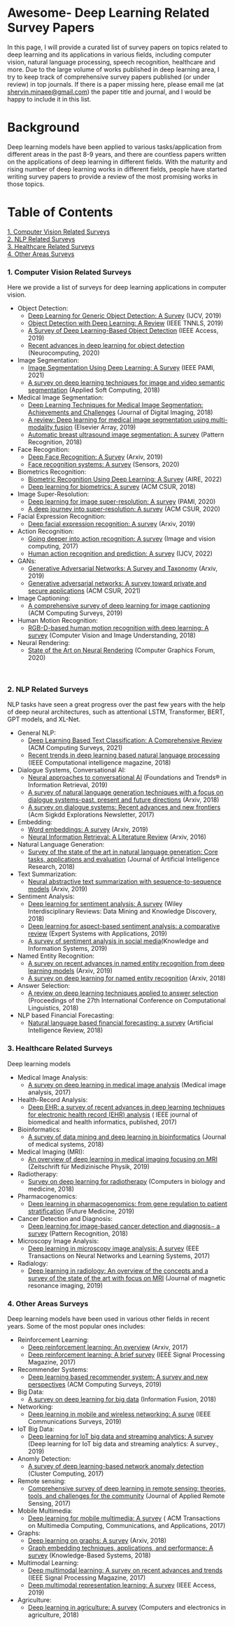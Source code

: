# Awesome- Deep Learning Related Survey Papers

In this page, I will provide a curated list of survey papers on topics related to deep learning and its applications in various fields, including computer vision, natural language processing, speech recognition, healthcare and more. 
Due to the large volume of works published in deep learning area, I try to keep track of comprehensive survey papers published (or under review) in top journals. 
If there is a paper missing here, please email me (at shervin.minaee@gmail.com) the paper title and journal, and I would be happy to include it in this list.

# Background

Deep learning models have been applied to various tasks/application from different areas in the past 8-9 years, and there are countless papers written on the applications of deep learning in different fields. 
With the maturity and rising number of deep learning works in different fields, people have started writing survey papers to provide a review of the most promising works in those topics.


# Table of Contents  

[1. Computer Vision Related Surveys](#cv)  
[2. NLP Related Surveys](#nlp)   
[3. Healthcare Related Surveys](#hc) <br/>
[4. Other Areas Surveys](#ot)
<br/>


### 1. Computer Vision Related Surveys
Here we provide a list of surveys for deep learning applications in computer vision.
* Object Detection:
  * [Deep Learning for Generic Object Detection: A Survey](https://arxiv.org/pdf/1809.02165.pdf) (IJCV, 2019) 
  * [Object Detection with Deep Learning: A Review](https://arxiv.org/pdf/1807.05511.pdf) (IEEE TNNLS, 2019) 
  * [A Survey of Deep Learning-Based Object Detection](https://ieeexplore.ieee.org/stamp/stamp.jsp?arnumber=8825470) (IEEE Access, 2019)
  * [Recent advances in deep learning for object detection](https://www.sciencedirect.com/science/article/abs/pii/S0925231220301430) (Neurocomputing, 2020)
* Image Segmentation: 
  * [Image Segmentation Using Deep Learning: A Survey](https://arxiv.org/pdf/2001.05566.pdf) (IEEE PAMI, 2021)
  * [A survey on deep learning techniques for image and video semantic segmentation](https://e-tarjome.com/storage/panel/fileuploads/2019-06-15/1560581890_E11312-e-tarjome.pdf) (Applied Soft Computing, 2018)
* Medical Image Segmentation:
  * [Deep Learning Techniques for Medical Image Segmentation: Achievements and Challenges](https://link.springer.com/article/10.1007/s10278-019-00227-x) (Journal of Digital Imaging, 2018) 
  * [A review: Deep learning for medical image segmentation using multi-modality fusion](https://www.sciencedirect.com/science/article/pii/S2590005619300049) (Elsevier Array, 2019)
  * [Automatic breast ultrasound image segmentation: A survey](https://arxiv.org/ftp/arxiv/papers/1704/1704.01472.pdf) (Pattern Recognition, 2018)
* Face Recognition:
  * [Deep Face Recognition: A Survey](https://arxiv.org/pdf/1804.06655.pdf) (Arxiv, 2019)
  * [Face recognition systems: A survey](https://www.mdpi.com/1424-8220/20/2/342) (Sensors, 2020)
* Biometrics Recognition:
  * [Biometric Recognition Using Deep Learning: A Survey](https://arxiv.org/pdf/1912.00271.pdf) (AIRE, 2022)
  * [Deep learning for biometrics: A survey](https://dl.acm.org/doi/abs/10.1145/3190618) (ACM CSUR, 2018)
* Image Super-Resolution:
  * [Deep learning for image super-resolution: A survey](https://arxiv.org/pdf/1902.06068.pdf) (PAMI, 2020)
  * [A deep journey into super-resolution: A survey](https://dl.acm.org/doi/abs/10.1145/3390462) (ACM CSUR, 2020)
* Facial Expression Recognition:
  * [Deep facial expression recognition: A survey](https://arxiv.org/pdf/1804.08348.pdf) (Arxiv, 2019)
* Action Recognition:
  * [Going deeper into action recognition: A survey](https://arxiv.org/pdf/1605.04988.pdf) (Image and vision computing, 2017)
  * [Human action recognition and prediction: A survey](https://link.springer.com/article/10.1007/s11263-022-01594-9) (IJCV, 2022)
* GANs:
  * [Generative Adversarial Networks: A Survey and Taxonomy](https://arxiv.org/pdf/1906.01529.pdf) (Arxiv, 2019) 
  * [Generative adversarial networks: A survey toward private and secure applications](https://dl.acm.org/doi/abs/10.1145/3459992) (ACM CSUR, 2021) 
* Image Captioning:
  * [A comprehensive survey of deep learning for image captioning](https://arxiv.org/pdf/1810.04020.pdf) (ACM Computing Surveys, 2019) 
* Human Motion Recognition:
  * [RGB-D-based human motion recognition with deep learning: A survey](https://arxiv.org/pdf/1711.08362.pdf) (Computer Vision and Image Understanding, 2018)
* Neural Rendering:
  * [State of the Art on Neural Rendering](https://onlinelibrary.wiley.com/doi/am-pdf/10.1111/cgf.14022) (Computer Graphics Forum, 2020)
<br/>


### 2. NLP Related Surveys 
NLP tasks have seen a great progress over the past few years with the help of deep neural architectures, such as attentional LSTM, Transformer, BERT, GPT models, and XL-Net. 
* General NLP:
  * [Deep Learning Based Text Classification: A Comprehensive Review](https://arxiv.org/pdf/2004.03705.pdf) (ACM Computing Surveys, 2021)
  * [Recent trends in deep learning based natural language processing](https://arxiv.org/pdf/1708.02709.pdf) (IEEE Computational intelligence magazine, 2018)  
* Dialogue Systems, Conversational AI:
  * [Neural approaches to conversational AI](https://www.nowpublishers.com/article/DownloadSummary/INR-074) (Foundations and Trends® in Information Retrieval, 2019) 
  * [A survey of natural language generation techniques with a focus on dialogue systems-past, present and future directions](https://arxiv.org/pdf/1812.02303.pdf) (Arxiv, 2018) 
  * [A survey on dialogue systems: Recent advances and new frontiers](https://arxiv.org/pdf/1711.01731.pdf) (Acm Sigkdd Explorations Newsletter, 2017)
* Embedding:
  * [Word embeddings: A survey](https://arxiv.org/pdf/1901.09069.pdf) (Arxiv, 2019)  
  * [Neural Information Retrieval: A Literature Review](https://arxiv.org/pdf/1611.06792.pdf) (Arxiv, 2016) 
* Natural Language Generation:
  * [Survey of the state of the art in natural language generation: Core tasks, applications and evaluation](https://www.jair.org/index.php/jair/article/download/11173/26378) (Journal of Artificial Intelligence Research, 2018) 
* Text Summarization:
  * [Neural abstractive text summarization with sequence-to-sequence models](https://arxiv.org/pdf/1906.00500.pdf) (Arxiv, 2019) 
* Sentiment Analysis:
  * [Deep learning for sentiment analysis: A survey](https://arxiv.org/ftp/arxiv/papers/1801/1801.07883.pdf) (Wiley Interdisciplinary Reviews: Data Mining and Knowledge Discovery, 2018) 
  * [Deep learning for aspect-based sentiment analysis: a comparative review](https://www.sciencedirect.com/science/article/pii/S0957417418306456) (Expert Systems with Applications, 2019)
  * [A survey of sentiment analysis in social media](https://link.springer.com/article/10.1007/s10115-018-1236-4)(Knowledge and Information Systems, 2019)
* Named Entity Recognition:
  * [A survey on recent advances in named entity recognition from deep learning models](https://arxiv.org/pdf/1910.11470) (Arxiv, 2019)
  * [A survey on deep learning for named entity recognition](https://arxiv.org/pdf/1812.09449.pdf) (Arxiv, 2018)
* Answer Selection:
  * [A review on deep learning techniques applied to answer selection](https://www.aclweb.org/anthology/C18-1181.pdf) (Proceedings of the 27th International Conference on Computational Linguistics, 2018) 
* NLP based Financial Forecasting: <br/>
  * [Natural language based financial forecasting: a survey](https://dspace.mit.edu/bitstream/handle/1721.1/116314/10462_2017_9588_ReferencePDF.pdf?sequence=2&isAllowed=y) (Artificial Intelligence Review, 2018) <br/>


### 3. Healthcare Related Surveys
Deep learning models 
* Medical Image Analysis:
  * [A survey on deep learning in medical image analysis](https://www.sciencedirect.com/science/article/abs/pii/S1361841517301135) (Medical image analysis, 2017)
* Health-Record Analysis:
  * [Deep EHR: a survey of recent advances in deep learning techniques for electronic health record (EHR) analysis](https://europepmc.org/article/PMC/6043423) ( IEEE journal of biomedical and health informatics, published, 2017)
* Bioinformatics:
  * [A survey of data mining and deep learning in bioinformatics](https://link.springer.com/article/10.1007/s10916-018-1003-9) (Journal of medical systems, 2018)
* Medical Imaging (MRI):
  * [An overview of deep learning in medical imaging focusing on MRI](https://www.sciencedirect.com/science/article/pii/S0939388918301181) (Zeitschrift für Medizinische Physik, 2019)
* Radiotherapy:
  * [Survey on deep learning for radiotherapy](https://www.sciencedirect.com/science/article/abs/pii/S0010482518301318) (Computers in biology and medicine, 2018)
* Pharmacogenomics:
  * [Deep learning in pharmacogenomics: from gene regulation to patient stratification](https://www.ncbi.nlm.nih.gov/pmc/articles/PMC6022084/) (Future Medicine, 2019)
* Cancer Detection and Diagnosis:
  * [Deep learning for image-based cancer detection and diagnosis− a survey](https://www.sciencedirect.com/science/article/abs/pii/S0031320318301845) (Pattern Recognition, 2018)
* Microscopy Image Analysis:
  * [Deep learning in microscopy image analysis: A survey](https://ieeexplore.ieee.org/abstract/document/8118310) (EEE Transactions on Neural Networks and Learning Systems, 2017)
* Radialogy:
  * [Deep learning in radiology: An overview of the concepts and a survey of the state of the art with focus on MRI](https://arxiv.org/pdf/1802.08717.pdf) (Journal of magnetic resonance imaging, 2019) <br/>


### 4. Other Areas Surveys
Deep learning models have been used in various other fields in recent years. Some of the most popular ones includes:
* Reinforcement Learning:
  * [Deep reinforcement learning: An overview](https://arxiv.org/abs/1701.07274) (Arxiv, 2017)
  * [Deep reinforcement learning: A brief survey](https://discovery.ucl.ac.uk/id/eprint/10083557/1/1708.05866v2.pdf) (IEEE Signal Processing Magazine, 2017)
* Recommender Systems:
  * [Deep learning based recommender system: A survey and new perspectives](https://arxiv.org/pdf/1707.07435.pdf) (ACM Computing Surveys, 2019)
* Big Data:
  * [A survey on deep learning for big data](https://fardapaper.ir/mohavaha/uploads/2018/07/Fardapaper-A-survey-on-deep-learning-for-big-data.pdf) (Information Fusion, 2018)
* Networking:
  * [Deep learning in mobile and wireless networking: A surve](https://arxiv.org/pdf/1803.04311.pdf) (IEEE Communications Surveys, 2019)
* IoT Big Data:
  * [Deep learning for IoT big data and streaming analytics: A survey](https://arxiv.org/pdf/1712.04301;Deep) (Deep learning for IoT big data and streaming analytics: A survey., 2019)
* Anomly Detection:
  * [A survey of deep learning-based network anomaly detection](https://link.springer.com/article/10.1007/s10586-017-1117-8) (Cluster Computing, 2017)
* Remote sensing:
  * [Comprehensive survey of deep learning in remote sensing: theories, tools, and challenges for the community](https://www.spiedigitallibrary.org/journals/journal-of-applied-remote-sensing/volume-11/issue-04/042609/Comprehensive-survey-of-deep-learning-in-remote-sensing--theories/10.1117/1.JRS.11.042609.full?sessionGUID=eb3317d0-d639-c4d8-a52b-0c0ec58493e0&webSyncID=a982a00b-dac6-2568-3bb6-383dd8bb4517&sessionGUID=e0c58d1c-a696-1478-2588-a8a194890dcc) (Journal of Applied Remote Sensing, 2017)
* Mobile Multimedia:
  * [Deep learning for mobile multimedia: A survey](https://www.researchgate.net/profile/Minh_Dao11/publication/318081382_Deep_Learning_for_Mobile_Multimedia_A_Survey/links/59e3f9bd0f7e9b97fbeb0989/Deep-Learning-for-Mobile-Multimedia-A-Survey.pdf) ( ACM Transactions on Multimedia Computing, Communications, and Applications, 2017)
* Graphs:
  * [Deep learning on graphs: A survey](https://arxiv.org/pdf/1812.04202.pdf%E3%80%82) (Arxiv, 2018)
  * [Graph embedding techniques, applications, and performance: A survey](https://www.sciencedirect.com/science/article/abs/pii/S0950705118301540) (Knowledge-Based Systems, 2018)
* Multimodal Learning:
  * [Deep multimodal learning: A survey on recent advances and trends](https://ieeexplore.ieee.org/abstract/document/8103116/) (IEEE Signal Processing Magazine, 2017)
  * [Deep multimodal representation learning: A survey](https://ieeexplore.ieee.org/abstract/document/8715409/) (IEEE Access, 2019)
* Agriculture:
  * [Deep learning in agriculture: A survey](https://arxiv.org/ftp/arxiv/papers/1807/1807.11809.pdf) (Computers and electronics in agriculture, 2018) 
